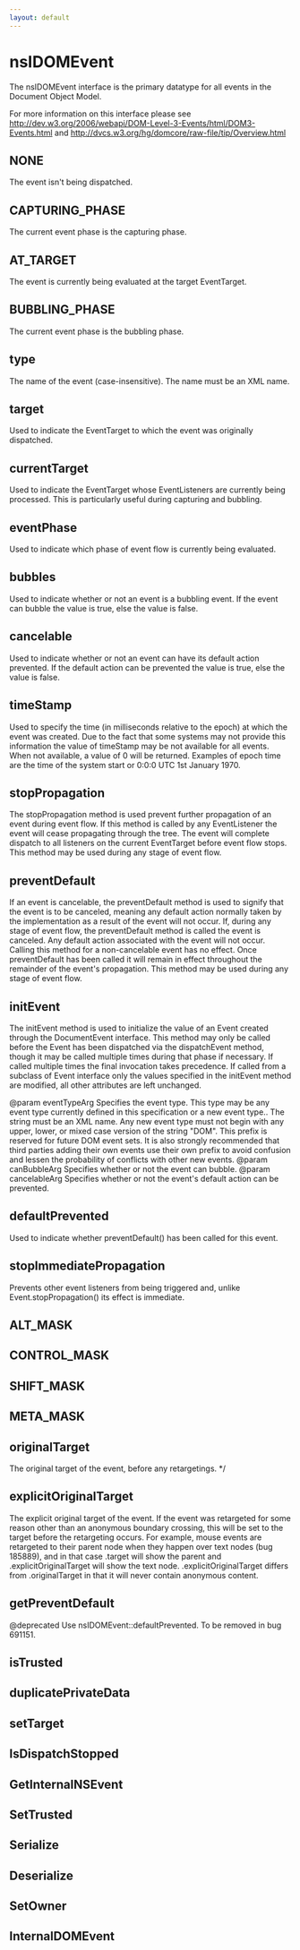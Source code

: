 ```yaml
---
layout: default
---
```


# nsIDOMEvent #

The nsIDOMEvent interface is the primary datatype for all events in
the Document Object Model.

For more information on this interface please see 
http://dev.w3.org/2006/webapi/DOM-Level-3-Events/html/DOM3-Events.html and
http://dvcs.w3.org/hg/domcore/raw-file/tip/Overview.html


## NONE ##

The event isn't being dispatched.


## CAPTURING_PHASE ##

The current event phase is the capturing phase.


## AT_TARGET ##

The event is currently being evaluated at the target EventTarget.


## BUBBLING_PHASE ##

The current event phase is the bubbling phase.


## type ##

The name of the event (case-insensitive). The name must be an XML 
name.


## target ##

Used to indicate the EventTarget to which the event was originally 
dispatched.


## currentTarget ##

Used to indicate the EventTarget whose EventListeners are currently 
being processed. This is particularly useful during capturing and 
bubbling.


## eventPhase ##

Used to indicate which phase of event flow is currently being 
evaluated.


## bubbles ##

Used to indicate whether or not an event is a bubbling event. If the 
event can bubble the value is true, else the value is false.


## cancelable ##

Used to indicate whether or not an event can have its default action 
prevented. If the default action can be prevented the value is true, 
else the value is false.


## timeStamp ##

Used to specify the time (in milliseconds relative to the epoch) at 
which the event was created. Due to the fact that some systems may 
not provide this information the value of timeStamp may be not 
available for all events. When not available, a value of 0 will be 
returned. Examples of epoch time are the time of the system start or 
0:0:0 UTC 1st January 1970.


## stopPropagation ##

The stopPropagation method is used prevent further propagation of an 
event during event flow. If this method is called by any 
EventListener the event will cease propagating through the tree. The 
event will complete dispatch to all listeners on the current 
EventTarget before event flow stops. This method may be used during 
any stage of event flow.


## preventDefault ##

If an event is cancelable, the preventDefault method is used to 
signify that the event is to be canceled, meaning any default action 
normally taken by the implementation as a result of the event will 
not occur. If, during any stage of event flow, the preventDefault 
method is called the event is canceled. Any default action associated 
with the event will not occur. Calling this method for a 
non-cancelable event has no effect. Once preventDefault has been 
called it will remain in effect throughout the remainder of the 
event's propagation. This method may be used during any stage of 
event flow.


## initEvent ##

The initEvent method is used to initialize the value of an Event 
created through the DocumentEvent interface. This method may only be 
called before the Event has been dispatched via the dispatchEvent 
method, though it may be called multiple times during that phase if 
necessary. If called multiple times the final invocation takes 
precedence. If called from a subclass of Event interface only the 
values specified in the initEvent method are modified, all other 
attributes are left unchanged.

@param   eventTypeArg Specifies the event type. This type may be 
                      any event type currently defined in this 
                      specification or a new event type.. The string 
                      must be an XML name.
                      Any new event type must not begin with any 
                      upper, lower, or mixed case version of the 
                      string "DOM". This prefix is reserved for 
                      future DOM event sets. It is also strongly 
                      recommended that third parties adding their 
                      own events use their own prefix to avoid 
                      confusion and lessen the probability of 
                      conflicts with other new events.
@param   canBubbleArg Specifies whether or not the event can bubble.
@param   cancelableArg Specifies whether or not the event's default 
                       action can be prevented.


## defaultPrevented ##

Used to indicate whether preventDefault() has been called for this event.


## stopImmediatePropagation ##

Prevents other event listeners from being triggered and,
unlike Event.stopPropagation() its effect is immediate.


## ALT_MASK ##

## CONTROL_MASK ##

## SHIFT_MASK ##

## META_MASK ##

## originalTarget ##
 The original target of the event, before any retargetings. */

## explicitOriginalTarget ##

The explicit original target of the event.  If the event was retargeted
for some reason other than an anonymous boundary crossing, this will be set
to the target before the retargeting occurs.  For example, mouse events
are retargeted to their parent node when they happen over text nodes (bug
185889), and in that case .target will show the parent and
.explicitOriginalTarget will show the text node.
.explicitOriginalTarget differs from .originalTarget in that it will never
contain anonymous content.


## getPreventDefault ##

@deprecated Use nsIDOMEvent::defaultPrevented.
To be removed in bug 691151.


## isTrusted ##

## duplicatePrivateData ##

## setTarget ##

## IsDispatchStopped ##

## GetInternalNSEvent ##

## SetTrusted ##

## Serialize ##

## Deserialize ##

## SetOwner ##

## InternalDOMEvent ##
